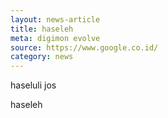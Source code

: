 ```yaml
---
layout: news-article
title: haseleh
meta: digimon evolve
source: https://www.google.co.id/
category: news
---
```


haseluli jos

haseleh
